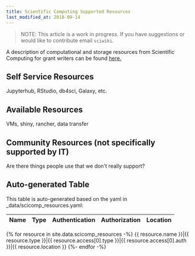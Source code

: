 ```yaml
---
title: Scientific Computing Supported Resources
last_modified_at: 2018-09-14
---
```


>NOTE: This article is a work in progress. If you have suggestions or would like to contribute email `sciwiki`.  

A description of computational and storage resources from Scientific Computing for grant writers can be found [here.](/computing/grants_publications/)

## Self Service Resources
Jupyterhub, RStudio, db4sci, Galaxy, etc.

## Available Resources
VMs, shiny, rancher, data transfer

## Community Resources (not specifically supported by IT)
Are there things people use that we don't really support?



## Auto-generated Table
This table is auto-generated based on the yaml in _data/scicomp_resources.yaml:

Name|Type|Authentication|Authorization|Location
---|---|---|---|---
{% for resource in site.data.scicomp_resources -%}
{{ resource.name }}|{{ resource.type }}|{{ resource.access[0].type }}|{{ resource.access[0].auth }}|{{ resource.location }}
{%- endfor -%}
